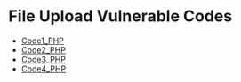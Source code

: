 # File Upload Vulnerable Codes

- [Code1_PHP](https://github.com/Git-K3rnel/Vulnerable_Code_Snippets/blob/main/File_Upload/Cod1_PHP.md)
- [Code2_PHP](https://github.com/Git-K3rnel/Vulnerable_Code_Snippets/blob/main/File_Upload/Code2_PHP.md)
- [Code3_PHP](https://github.com/Git-K3rnel/Vulnerable_Code_Snippets/blob/main/File_Upload/Code3_PHP.md)
- [Code4_PHP](https://github.com/Git-K3rnel/Vulnerable_Code_Snippets/blob/main/File_Upload/Code4_PHP.md)
